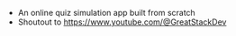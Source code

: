 - An online quiz simulation app built from scratch
- Shoutout to https://www.youtube.com/@GreatStackDev